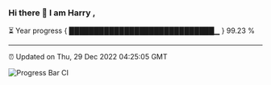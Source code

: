 ### Hi there 👋 I am Harry , 

⏳ Year progress { █████████████████████████████▁ } 99.23 %

---

⏰ Updated on Thu, 29 Dec 2022 04:25:05 GMT

![Progress Bar CI](https://github.com/duykhang68/duykhang68/workflows/Progress%20Bar%20CI/badge.svg)
